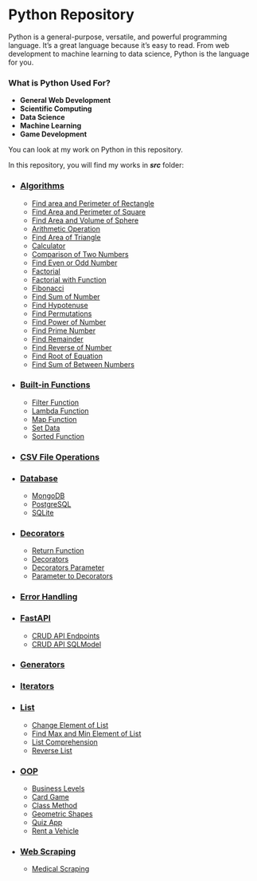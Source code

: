 # Python Repository

Python is a general-purpose, versatile, and powerful programming language. It’s a great language because it’s easy to read. From web development to machine learning to data science, Python is the language for you.

### What is Python Used For?

* **General Web Development**
* **Scientific Computing**
* **Data Science**
* **Machine Learning**
* **Game Development**

You can look at my work on Python in this repository.

In this repository, you will find my works in ***src*** folder:

* ### [Algorithms](https://github.com/ugurcankok/Python/tree/master/src/Algorithms)
  * [Find area and Perimeter of Rectangle](https://github.com/ugurcankok/Python/blob/master/src/Algorithms/areaAndPerimeterOfRectangle.py)
  * [Find Area and Perimeter of Square](https://github.com/ugurcankok/Python/blob/master/src/Algorithms/areaAndPerimeterOfSquare.py)
  * [Find Area and Volume of Sphere](https://github.com/ugurcankok/Python/blob/master/src/Algorithms/volumeAreaOfSphere.py)
  * [Arithmetic Operation](https://github.com/ugurcankok/Python/blob/master/src/Algorithms/arithmeticOperation.py)
  * [Find Area of Triangle](https://github.com/ugurcankok/Python/blob/master/src/Algorithms/areaTriangle.py)
  * [Calculator](https://github.com/ugurcankok/Python/blob/master/src/Algorithms/calculator.py)
  * [Comparison of Two Numbers](https://github.com/ugurcankok/Python/blob/master/src/Algorithms/comparisonOfTwoNumbers.py)
  * [Find Even or Odd Number](https://github.com/ugurcankok/Python/blob/master/src/Algorithms/evenOddNumber.py)
  * [Factorial](https://github.com/ugurcankok/Python/blob/master/src/Algorithms/factorial.py)
  * [Factorial with Function](https://github.com/ugurcankok/Python/blob/master/src/Algorithms/factorialWithFunctions.py)
  * [Fibonacci](https://github.com/ugurcankok/Python/blob/master/src/Algorithms/fibonacci.py)
  * [Find Sum of Number](https://github.com/ugurcankok/Python/blob/master/src/Algorithms/FindSumOfNumber.py)
  * [Find Hypotenuse](https://github.com/ugurcankok/Python/blob/master/src/Algorithms/hypotenuse.py)
  * [Find Permutations](https://github.com/ugurcankok/Python/blob/master/src/Algorithms/permutations.py)
  * [Find Power of Number](https://github.com/ugurcankok/Python/blob/master/src/Algorithms/powerNumber.py)
  * [Find Prime Number](https://github.com/ugurcankok/Python/blob/master/src/Algorithms/primeNumber.py)
  * [Find Remainder](https://github.com/ugurcankok/Python/blob/master/src/Algorithms/remainder.py)
  * [Find Reverse of Number](https://github.com/ugurcankok/Python/blob/master/src/Algorithms/reverseOfNumber.py)
  * [Find Root of Equation](https://github.com/ugurcankok/Python/blob/master/src/Algorithms/rootsOfEquation.py)
  * [Find Sum of Between Numbers](https://github.com/ugurcankok/Python/blob/master/src/Algorithms/sumOfNumbers.py)

* ### [Built-in Functions](https://github.com/ugurcankok/Python/tree/master/src/Built-in%20Functions)
  * [Filter Function](https://github.com/ugurcankok/Python/blob/master/src/Built-in%20Functions/filterFunction.py)
  * [Lambda Function](https://github.com/ugurcankok/Python/blob/master/src/Built-in%20Functions/lambdaFunctions.py)
  * [Map Function](https://github.com/ugurcankok/Python/blob/master/src/Built-in%20Functions/mapFunction.py)
  * [Set Data ](https://github.com/ugurcankok/Python/blob/master/src/Built-in%20Functions/setDataType.py)
  * [Sorted Function](https://github.com/ugurcankok/Python/blob/master/src/Built-in%20Functions/sortedFunction.py)
  
* ### [CSV File Operations](https://github.com/ugurcankok/Python/tree/master/src/CSV%20File)

* ### [Database](https://github.com/ugurcankok/Python/tree/master/src/Database)
  * [MongoDB](https://github.com/ugurcankok/Python/tree/master/src/Database/MongoDB) 
  * [PostgreSQL](https://github.com/ugurcankok/Python/tree/master/src/Database/PostgreSQL) 
  * [SQLite](https://github.com/ugurcankok/Python/tree/master/src/Database/SQLite) 

* ### [Decorators](https://github.com/ugurcankok/Python/tree/master/src/Decorators)
  * [Return Function](https://github.com/ugurcankok/Python/blob/master/src/Decorators/returnFunction.py)
  * [Decorators](https://github.com/ugurcankok/Python/blob/master/src/Decorators/decorators.py)
  * [Decorators Parameter](https://github.com/ugurcankok/Python/blob/master/src/Decorators/decoaratorsParameter.py)
  * [Parameter to Decorators](https://github.com/ugurcankok/Python/blob/master/src/Decorators/decoratorsArgs.py)

* ### [Error Handling](https://github.com/ugurcankok/Python/tree/master/src/Error%20Handling)

* ### [FastAPI](https://github.com/ugurcankok/Python/tree/master/src/FastAPI)
  * [CRUD API Endpoints](https://github.com/ugurcankok/Python/tree/master/src/FastAPI/CRUD%20API%20Endpoints)
  * [CRUD API SQLModel](https://github.com/ugurcankok/Python/tree/master/src/FastAPI/CRUD%20API%20SQLModel)

* ### [Generators](https://github.com/ugurcankok/Python/tree/master/src/Generators)

* ### [Iterators](https://github.com/ugurcankok/Python/tree/master/src/Iterators)

* ### [List](https://github.com/ugurcankok/Python/tree/master/src/List)
  * [Change Element of List](https://github.com/ugurcankok/Python/blob/master/src/List/ChangeElementOfList.py)
  * [Find Max and Min Element of List](https://github.com/ugurcankok/Python/blob/master/src/List/FindMaxandMinElementOfList.py)
  * [List Comprehension](https://github.com/ugurcankok/Python/blob/master/src/List/listComprehension.py)
  * [Reverse List](https://github.com/ugurcankok/Python/blob/master/src/List/ReverseList.py)

* ### [OOP](https://github.com/ugurcankok/Python/tree/master/src/OOP)
  * [Business Levels](https://github.com/ugurcankok/Python/tree/master/src/OOP/Business%20Levels)
  * [Card Game](https://github.com/ugurcankok/Python/tree/master/src/OOP/Card%20Game)
  * [Class Method](https://github.com/ugurcankok/Python/tree/master/src/OOP/Class%20Method)
  * [Geometric Shapes](https://github.com/ugurcankok/Python/tree/master/src/OOP/Geometric%20Shapes)
  * [Quiz App](https://github.com/ugurcankok/Python/tree/master/src/OOP/Quiz%20App)
  * [Rent a Vehicle](https://github.com/ugurcankok/Python/tree/master/src/OOP/Rent%20a%20Vehicle)

* ### [Web Scraping](https://github.com/ugurcankok/Python/tree/master/src/Web%20Scraping/Medical%20Scraping)
  * [Medical Scraping](https://github.com/ugurcankok/Python/tree/master/src/Web%20Scraping/Medical%20Scraping)
